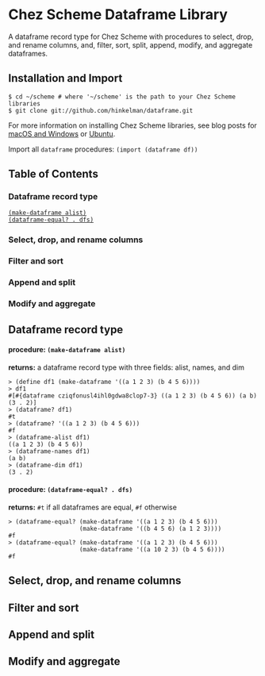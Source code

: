 # Chez Scheme Dataframe Library

A dataframe record type for Chez Scheme with procedures to select, drop, and rename columns, and, filter, sort, split, append, modify, and aggregate dataframes. 

## Installation and Import

```
$ cd ~/scheme # where '~/scheme' is the path to your Chez Scheme libraries
$ git clone git://github.com/hinkelman/dataframe.git
```

For more information on installing Chez Scheme libraries, see blog posts for [macOS and Windows](https://www.travishinkelman.com/posts/getting-started-with-chez-scheme-and-emacs/) or [Ubuntu](https://www.travishinkelman.com/posts/getting-started-with-chez-scheme-and-emacs-ubuntu/).

Import all `dataframe` procedures: `(import (dataframe df))`

## Table of Contents  

### Dataframe record type  

[`(make-dataframe alist)`](#procedure-make-dataframe-alist)  
[`(dataframe-equal? . dfs)`](#procedure-dataframe-equal?-.-dfs)  

### Select, drop, and rename columns  

### Filter and sort  

### Append and split  

### Modify and aggregate  

## Dataframe record type  

#### procedure: `(make-dataframe alist)`
**returns:** a dataframe record type with three fields: alist, names, and dim  

```
> (define df1 (make-dataframe '((a 1 2 3) (b 4 5 6))))
> df1
#[#{dataframe cziqfonusl4ihl0gdwa8clop7-3} ((a 1 2 3) (b 4 5 6)) (a b) (3 . 2)]
> (dataframe? df1)
#t
> (dataframe? '((a 1 2 3) (b 4 5 6)))
#f
> (dataframe-alist df1)
((a 1 2 3) (b 4 5 6))
> (dataframe-names df1)
(a b)
> (dataframe-dim df1)
(3 . 2)
```

#### procedure: `(dataframe-equal? . dfs)`
**returns:** `#t` if all dataframes are equal, `#f` otherwise  

```
> (dataframe-equal? (make-dataframe '((a 1 2 3) (b 4 5 6)))
                    (make-dataframe '((b 4 5 6) (a 1 2 3))))
#f
> (dataframe-equal? (make-dataframe '((a 1 2 3) (b 4 5 6)))
                    (make-dataframe '((a 10 2 3) (b 4 5 6))))
#f
```

## Select, drop, and rename columns  

## Filter and sort  

## Append and split  

## Modify and aggregate  
